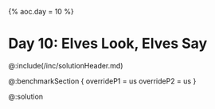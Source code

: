 {% aoc.day = 10 %}

# Day 10: Elves Look, Elves Say

@:include(/inc/solutionHeader.md)

@:benchmarkSection {
    overrideP1 = us
    overrideP2 = us
}

@:solution